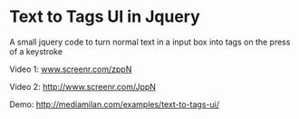 Text to Tags UI in Jquery
===============

A small jquery code to turn normal text in a input box into tags on the press of a keystroke

Video 1: www.screenr.com/zppN

Video 2: http://www.screenr.com/JppN

Demo: http://mediamilan.com/examples/text-to-tags-ui/
